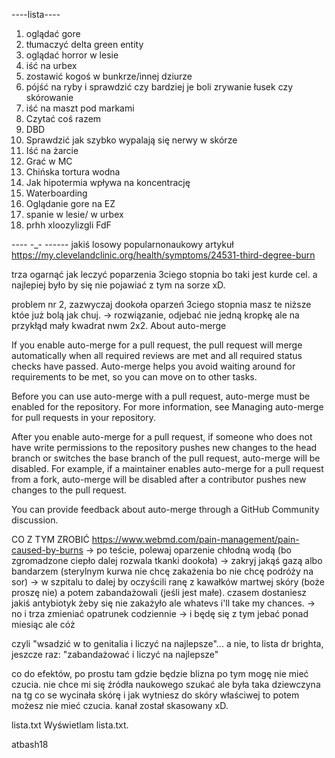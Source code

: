 ----lista----
1. oglądać gore
2. tłumaczyć delta green entity
3. oglądać horror w lesie
4. iść na urbex
5. zostawić kogoś w bunkrze/innej dziurze
6. pójść na ryby i sprawdzić czy bardziej je boli zrywanie łusek czy skórowanie
7. iść na maszt pod markami
8. Czytać coś razem
9. DBD
10. Sprawdzić jak szybko wypalają się nerwy w skórze
11. Iść na żarcie
12. Grać w MC
13. Chińska tortura wodna
14. Jak hipotermia wpływa na koncentrację 
15. Waterboarding
16. Oglądanie gore na EZ
17. spanie w lesie/ w urbex
18. prhh xloozylizgli FdF

---- -_- ------
jakiś losowy popularnonaukowy artykuł
https://my.clevelandclinic.org/health/symptoms/24531-third-degree-burn



trza ogarnąć jak leczyć poparzenia 3ciego stopnia bo taki jest kurde cel. a najlepiej było by się nie pojawiać z tym na sorze xD.

problem nr 2, zazwyczaj dookoła oparzeń 3ciego stopnia masz te niższe któe już bolą jak chuj. -> rozwiązanie, odjebać nie jedną kropkę ale na przykłąd mały kwadrat nwm 2x2.
About auto-merge

If you enable auto-merge for a pull request, the pull request will merge automatically when all required reviews are met and all required status checks have passed. Auto-merge helps you avoid waiting around for requirements to be met, so you can move on to other tasks.

Before you can use auto-merge with a pull request, auto-merge must be enabled for the repository. For more information, see Managing auto-merge for pull requests in your repository.

After you enable auto-merge for a pull request, if someone who does not have write permissions to the repository pushes new changes to the head branch or switches the base branch of the pull request, auto-merge will be disabled. For example, if a maintainer enables auto-merge for a pull request from a fork, auto-merge will be disabled after a contributor pushes new changes to the pull request.

You can provide feedback about auto-merge through a GitHub Community discussion.

CO Z TYM ZROBIĆ
https://www.webmd.com/pain-management/pain-caused-by-burns
-> po teście, polewaj oparzenie chłodną wodą (bo zgromadzone ciepło dalej rozwala tkanki dookoła)
-> zakryj jakąś gazą albo bandarzem (sterylnym kurwa nie chcę zakażenia bo nie chcę podróży na sor)
-> w szpitalu to dalej by oczyścili ranę z kawałków martwej skóry (boże proszę nie) a potem zabandażowali (jeśli jest małe). czasem dostaniesz jakiś antybiotyk żeby się nie zakażyło ale whatevs i'll take my chances.
-> no i trza zmieniać opatrunek codziennie
-> i będę się z tym jebać ponad miesiąc ale cóż

czyli "wsadzić w to genitalia i liczyć na najlepsze"... a nie, to lista dr brighta, jeszcze raz:
"zabandażować i liczyć na najlepsze"

co do efektów, po prostu tam gdzie będzie blizna po tym mogę nie mieć czucia. nie chce mi się źródła naukowego szukać ale była taka dziewczyna na tg co se wycinała skórę i jak wytniesz do skóry właściwej to potem możesz nie mieć czucia. kanał został skasowany xD.

lista.txt
Wyświetlam lista.txt.






atbash18

